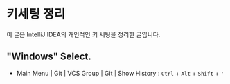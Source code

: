 ---
---

# 키세팅 정리
이 글은 IntelliJ IDEA의 개인적인 키 세팅을 정리한 글입니다.

## "Windows" Select.
- Main Menu | Git | VCS Group | Git | Show History : `Ctrl` + `Alt` + `Shift` + `'`